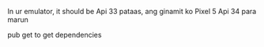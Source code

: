 In ur emulator, it should be Api 33 pataas, ang ginamit ko Pixel 5 Api 34 para marun

pub get to get dependencies
